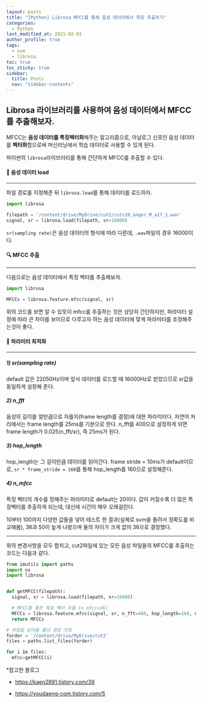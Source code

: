 ```yaml
---
layout: posts
title: "[Python] Librosa MFCC를 통해 음성 데이터에서 특징 추출하기"
categories:
  - Python
last_modified_at: 2021-02-03
author_profile: true
tags:
  - svm
  - librosa
toc: true
toc_sticky: true
sidebar:
  title: Posts
  nav: "sidebar-contents"
---
```


## Librosa 라이브러리를 사용하여 음성 데이터에서 MFCC를 추출해보자.

MFCC는 **음성 데이터를 특징벡터화**해주는 알고리즘으로, 아날로그 신호인 음성 데이터를 **벡터화**함으로써 머신러닝에서 학습 데이터로 사용할 수 있게 된다.

파이썬의 ```librosa```라이브러리를 통해 간단하게 MFCC를 추출할 수 있다.

#### 📝 음성 데이터 load

-----

파일 경로를 지정해준 뒤 ```librosa.load```를 통해 데이터를 로드하자.

```python
import librosa

filepath = '/content/drive/MyDrive/cut2/cuts10_anger_M_a17_1.wav'
signal, sr = librosa.load(filepath, sr=16000)
```


```sr(sampling rate)```은 음성 데이터의 형식에 따라 다른데, ```.wav```파일의 경우 16000이다.

#### 🔍 MFCC 추출

-----

다음으로는 음성 데이터에서 특징 벡터를 추출해보자.

```python
import librosa

MFCCs = librosa.feature.mfcc(signal, sr)
```

위의 코드를 보면 알 수 있듯이 mfcc를 추출하는 것은 상당히 간단하지만, 파라미터 설정에 따라 큰 차이를 보이므로 다루고자 하는 음성 데이터에 맞게 파라미터를 조정해주는것이 좋다.

#### 🧪 파라미터 최적화

----

##### 1) sr(sampling rate)
default 값은 22050Hz이며 앞서 데이터를 로드할 때 16000Hz로 받았으므로 sr값을 동일하게 설정해 준다. 


##### 2) n_fft
음성의 길이를 얼만큼으로 자를지(frame length를 결정)에 대한 파라미터다. 자연어 처리에서는 frame length를 25ms를 기본으로 한다. n_fft를 400으로 설정하게 되면 frame length가 0.025(n_fft/sr), 즉 25ms가 된다.

##### 3) hop_length
hop_length는 그 길이만큼 데이터를 읽어간다. frame stride = 10ms가 default이므로, ```sr * frame_stride = 160```를 통해 hop_length를 160으로 설정해준다.

##### 4) n_mfcc
특징 벡터의 개수를 정해주는 파라미터로 default는 20이다. 값이 커질수록 더 많은 특징벡터를 추출하게 되는데, 대신에 시간이 매우 오래걸린다.

10부터 100까지 다양한 값들을 넣어 테스트 한 결과(실제로 svm을 돌려서 정확도를 비교해봄), 36과 50이 높게 나왔으며 둘의 차이가 크게 없어 36으로 결정했다. 

----

위의 변경사항을 모두 합치고, cut2파일에 있는 모든 음성 파일들의 MFCC를 추출하는 코드는 다음과 같다.

```python
from imutils import paths
import os
import librosa


def getMFCC(filepath):
  signal, sr = librosa.load(filepath, sr=16000)

  # MFCC를 통한 특징 벡터 추출 (n_mfcc=36)
  MFCCs = librosa.feature.mfcc(signal, sr, n_fft=400, hop_length=160, n_mfcc=36)
  return MFCCs

# 파일을 읽어올 폴더 경로 지정
forder = '/content/drive/MyDrive/cut2'
files = paths.list_files(forder)

for i in files:
  mfcc=getMFCC(i)
```



*참고한 블로그
- <a href="https://kaen2891.tistory.com/39">https://kaen2891.tistory.com/39</a>

- <a href="https://youdaeng-com.tistory.com/5">https://youdaeng-com.tistory.com/5</a>